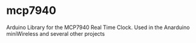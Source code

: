 mcp7940
=======

Arduino Library for the MCP7940 Real Time Clock.  Used in the Anarduino miniWireless and several other projects
